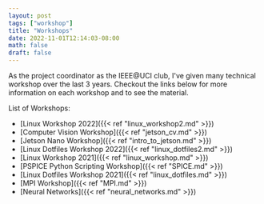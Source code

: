 ```yaml
---
layout: post
tags: ["workshop"]
title: "Workshops"
date: 2022-11-01T12:14:03-08:00
math: false
draft: false
---
```


As the project coordinator as the IEEE@UCI club, I've given many technical
workshop over the last 3 years. Checkout the links below for more information on
each workshop and to see the material.


List of Workshops:
- [Linux Workshop 2022]({{< ref "linux_workshop2.md" >}})
- [Computer Vision Workshop]({{< ref "jetson_cv.md" >}})
- [Jetson Nano Workshop]({{< ref "intro_to_jetson.md" >}})
- [Linux Dotfiles Workshop 2022]({{< ref "linux_dotfiles2.md" >}})
- [Linux Workshop 2021]({{< ref "linux_workshop.md" >}})
- [PSPICE Python Scripting Workshop]({{< ref "SPICE.md" >}})
- [Linux Dotfiles Workshop 2021]({{< ref "linux_dotfiles.md" >}})
- [MPI Workshop]({{< ref "MPI.md" >}})
- [Neural Networks]({{< ref "neural_networks.md" >}})
